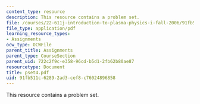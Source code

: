 ```yaml
---
content_type: resource
description: This resource contains a problem set.
file: /courses/22-611j-introduction-to-plasma-physics-i-fall-2006/91fb511c62892ad3cef8c76024896858_pset4.pdf
file_type: application/pdf
learning_resource_types:
- Assignments
ocw_type: OCWFile
parent_title: Assignments
parent_type: CourseSection
parent_uid: 722c2f9c-e358-96cd-b5d1-2fb62b80ae87
resourcetype: Document
title: pset4.pdf
uid: 91fb511c-6289-2ad3-cef8-c76024896858
---
```

This resource contains a problem set.

